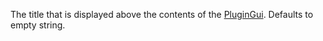 The title that is displayed above the contents of the [PluginGui](https://create.roblox.com/docs/reference/engine/classes/PluginGui).
Defaults to empty string.
